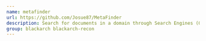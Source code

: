 ```yaml
---
name: metafinder
url: https://github.com/Josue87/MetaFinder
description: Search for documents in a domain through Search Engines (Google, Bing and Baidu).
group: blackarch blackarch-recon
---
```

